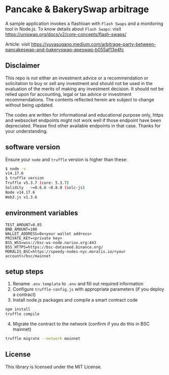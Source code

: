 # Pancake & BakerySwap arbitrage
 
A sample application invokes a flashloan with `Flash Swaps` and a monitoring tool in Node.js.
To know details about `Flash Swaps`: visit https://uniswap.org/docs/v2/core-concepts/flash-swaps/
  
Article: visit https://yuyasugano.medium.com/arbitrage-party-between-pancakeswap-and-bakeryswap-apeswap-b055af13e4fc  
  
## Disclaimer
This repo is not either an investment advice or a recommendation or solicitation to buy or sell any investment and should not be used in the evaluation of the merits of making any investment decision. It should not be relied upon for accounting, legal or tax advice or investment recommendations. The contents reflected herein are subject to change without being updated. 

The codes are written for informational and educational purpose only, https and websocket endpoints might not work well if those endpoint have been depreciated. Please find other available endpoints in that case. Thanks for your understanding.
 
## software version
 
Ensure your `node` and `truffle` version is higher than these:
```sh
$ node -v
v14.17.6
$ truffle version
Truffle v5.3.7 (core: 5.3.7)
Solidity - >=0.6.6 <0.8.0 (solc-js)
Node v14.17.6
Web3.js v1.3.6
```
   
## environment variables
 
```
TEST_AMOUNT=0.05
BNB_AMOUNT=100
WALLET_ADDRESS=0x<your wallet address>
PRIVATE_KEY=<private key>
BSS_WSS=wss://bsc-ws-node.nariox.org:443
BSS_HTTPS=https://bsc-dataseed.binance.org/
MORALIS_BSC=https://speedy-nodes-nyc.moralis.io/<your account>/bsc/mainnet
```
 
## setup steps
  
1. Rename `.env.template` to `.env` and fill out required information
2. Configure `truffle-config.js` with appropriate parameters (if you deploy a contract)
3. Install node.js packages and compile a smart contract code
```sh
npm install
truffle compile
```
4. Migrate the contract to the network (confirm if you do this in BSC mainnet)
```sh
truffle migrate --network mainnet
```
 
## License
 
This library is licensed under the MIT License. 
